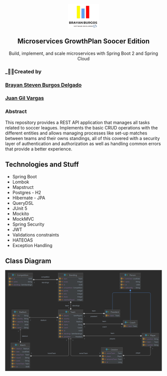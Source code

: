 <p align="center">
 <img width="100px" src="https://github.com/sf-burgos/plantillaReadme/blob/main/edit.png" align="center" alt="GitHub Readme Stats" />
 <h2 align="center">Microservices GrowthPlan Soocer Edition</h2>
 <p align="center">Build, implement, and scale microservices with Spring Boot 2 and Spring Cloud</p>
</p>

### _🧑‍💻Created by 
### [Brayan Steven Burgos Delgado](https://www.linkedin.com/in/brayan-steven-burgos-delgado-21a9a0178/)
### [Juan Gil Vargas](https://www.linkedin.com/in/camilo544/)
	

### Abstract

This repository provides a REST API application that manages all tasks related to soccer leagues. Implements the basic CRUD
operations with the different entities and allows managing processes like set-up matches between teams and their owns
standings, all of this covered with a security layer of authentication and authorization as well as handling common
errors that provide a better experience.

## Technologies and Stuff

* Spring Boot
* Lombok
* Mapstruct
* Postgres - H2
* Hibernate - JPA
* QueryDSL
* JUnit 5
* Mockito
* MockMVC
* Spring Security
* JWT
* Validations constraints
* HATEOAS
* Exception Handling

## Class Diagram

![](/img/ClassDiagram.png)
